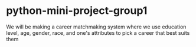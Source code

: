 # python-mini-project-group1
We will be making a career matchmaking system where we use education level, age, gender, race, and one's attributes to pick a career that best suits them
